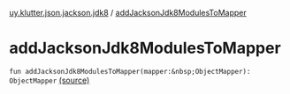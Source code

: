 [uy.klutter.json.jackson.jdk8](index.md) / [addJacksonJdk8ModulesToMapper](.)


# addJacksonJdk8ModulesToMapper

`fun addJacksonJdk8ModulesToMapper(mapper:&nbsp;ObjectMapper): ObjectMapper` [(source)](https://github.com/kohesive/klutter/blob/master/json-jackson-jdk8/src/main/kotlin/uy/klutter/json/jackson/jdk8/Injektable.kt#L23)


